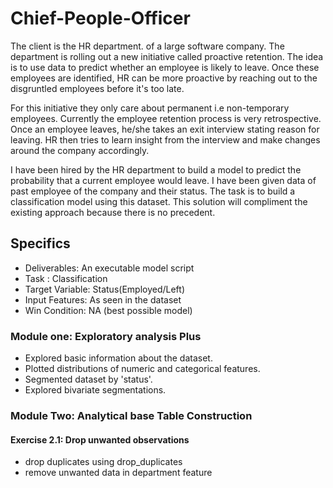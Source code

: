 # Chief-People-Officer

The client is the HR department. of a large software company. The department is rolling out a new initiative called proactive retention. The idea is to use data to predict whether an employee is likely to leave. Once these employees are identified, HR can be more proactive by reaching out to the disgruntled employees before it's too late. 

For this initiative they only care about permanent i.e non-temporary employees. Currently the employee retention process is very retrospective. Once an employee leaves, he/she takes an exit interview stating reason for leaving. HR then tries to learn insight from the interview and make changes around the company accordingly.   

I have been hired by the HR department to build a model to predict the probability that a current employee would leave. I have been given data of past employee of the company and their status. The task is to build a classification model using this dataset. This solution will compliment the existing approach because there is no precedent. 

## Specifics
- Deliverables: An executable model script
- Task : Classification
- Target Variable: Status(Employed/Left)
- Input Features: As seen in the dataset
- Win Condition: NA (best possible model)

### Module one: Exploratory analysis Plus
- Explored basic information about the dataset.
- Plotted distributions of numeric and categorical features.
- Segmented dataset by 'status'.
- Explored bivariate segmentations.


### Module Two: Analytical base Table Construction
 #### Exercise 2.1: Drop unwanted observations
 - drop duplicates using drop_duplicates
 - remove unwanted data in department feature
